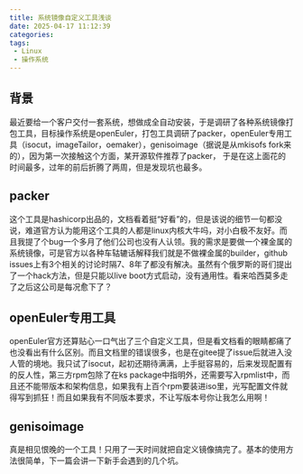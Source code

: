 ```yaml
---
title: 系统镜像自定义工具浅谈
date: 2025-04-17 11:12:39
categories:
tags:
 - Linux
 - 操作系统
---
```

## 背景
最近要给一个客户交付一套系统，想做成全自动安装，于是调研了各种系统镜像打包工具，目标操作系统是openEuler，打包工具调研了packer，openEuler专用工具（isocut，imageTailor，oemaker），genisoimage（据说是从mkisofs fork来的），因为第一次接触这个方面，某开源软件推荐了packer，
于是在这上面花的时间最多，过年的前后折腾了两周，但是发现坑也最多。

## packer
这个工具是hashicorp出品的，文档看着挺“好看”的，但是该说的细节一句都没说，难道官方认为能用这个工具的人都是linux内核大牛吗，对小白极不友好。而且我提了个bug一个多月了他们公司也没有人认领。我的需求是要做一个裸金属的系统镜像，可是官方以各种车轱辘话解释我们就是不做裸金属的builder，github issues上有3个相关的讨论时隔7、8年了都没有解决。虽然有个俄罗斯的哥们提出了一个hack方法，但是只能以live boot方式启动，没有通用性。看来哈西莫多走了之后这公司是每况愈下了？

## openEuler专用工具
openEuler官方还算贴心一口气出了三个自定义工具，但是看文档看的眼睛都痛了也没看出有什么区别。而且文档里的错误很多，也是在gitee提了issue后就进入没人管的境地。我只试了isocut，起初还期待满满，上手挺容易的，后来发现配置有的反人性，第三方rpm包除了在ks package中指明外，还需要写入rpmlist中，而且还不能带版本和架构信息，如果我有上百个rpm要装进iso里，光写配置文件就得写到抓狂！而且如果我有不同版本要求，不让写版本号你让我怎么用啊！ 

## genisoimage
真是相见恨晚的一个工具！只用了一天时间就把自定义镜像搞完了。基本的使用方法很简单，下一篇会讲一下新手会遇到的几个坑。

